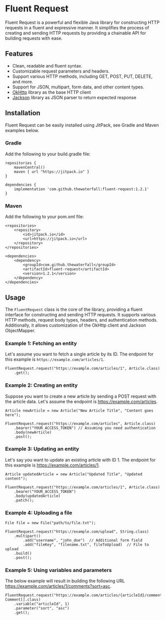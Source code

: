 # Fluent Request

Fluent Request is a powerful and flexible Java library for constructing HTTP requests in a fluent and expressive manner. It simplifies the process of creating and sending HTTP requests by providing a chainable API for building requests with ease.

## Features

- Clean, readable and fluent syntax.
- Customizable request parameters and headers.
- Support various HTTP methods, including GET, POST, PUT, DELETE, and more.
- Support for JSON, multipart, form data, and other content types.
- [OkHttp](https://github.com/square/okhttp) library as the base HTTP client
- [Jackson](https://github.com/FasterXML/jackson) library as JSON parser to return expected response

## Installation
Fluent Request can be easily installed using JitPack, see Gradle and Maven examples below.

### Gradle
Add the following to your build.gradle file:

```
repositories {
    mavenCentral()
    maven { url "https://jitpack.io" }
}

dependencies {
    implementation 'com.github.thewaterfall:fluent-request:1.2.1'
}
```

### Maven
Add the following to your pom.xml file:

```
<repositories>
    <repository>
        <id>jitpack.io</id>
        <url>https://jitpack.io</url>
    </repository>
</repositories>

<dependencies>
    <dependency>
        <groupId>com.github.thewaterfall</groupId>
        <artifactId>fluent-request</artifactId>
        <version>1.2.1</version>
    </dependency>
</dependencies>
```

## Usage

The `FluentRequest` class is the core of the library, providing a fluent interface for constructing and sending HTTP requests. It supports various HTTP methods, request body types, headers, and authentication methods. Additionally, it allows customization of the OkHttp client and Jackson ObjectMapper.

### Example 1: Fetching an entity

Let's assume you want to fetch a single article by its ID. The endpoint for this example is `https://example.com/articles/1`.

```
FluentRequest.request("https://example.com/articles/1", Article.class)
    .get();
```

### Example 2: Creating an entity
Suppose you want to create a new article by sending a POST request with the article data. Let's assume the endpoint is https://example.com/articles.

```
Article newArticle = new Article("New Article Title", "Content goes here");

FluentRequest.request("https://example.com/articles", Article.class)
    .bearer("YOUR_ACCESS_TOKEN") // Assuming you need authentication
    .body(newArticle)
    .post();
```

### Example 3: Updating an entity
Let's say you want to update an existing article with ID 1. The endpoint for this example is https://example.com/articles/1.

```
Article updatedArticle = new Article("Updated Title", "Updated content");

FluentRequest.request("https://example.com/articles/1", Article.class)
    .bearer("YOUR_ACCESS_TOKEN")
    .body(updatedArticle)
    .patch();
```

### Example 4: Uploading a file

```
File file = new File("path/to/file.txt");

FluentRequest.request("https://example.com/upload", String.class)
    .multipart()
        .add("username", "john_doe")  // Additional form field
        .add("fileKey", "filename.txt", fileToUpload)  // File to upload
    .build()
    .post();
```

### Example 5: Using variables and parameters
The below example will result in building the following URL https://example.com/articles/1/comments?sort=asc.

```
FluentRequest.request("https://example.com/articles/{articleId}/comments", Comment[].class)
    .variable("articleId", 1)
    .parameter("sort", "asc")
    .get();
```
